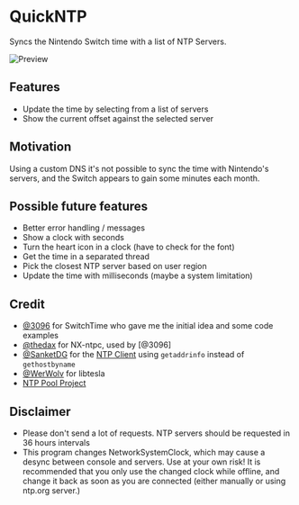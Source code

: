 # QuickNTP

Syncs the Nintendo Switch time with a list of NTP Servers.

![Preview](https://user-images.githubusercontent.com/389887/78499263-e9fcc500-774f-11ea-9392-60bd19d21ad8.jpg)

## Features

- Update the time by selecting from a list of servers
- Show the current offset against the selected server

## Motivation

Using a custom DNS it's not possible to sync the time with Nintendo's servers, and the Switch appears to gain some minutes each month.

## Possible future features

- Better error handling / messages
- Show a clock with seconds
- Turn the heart icon in a clock (have to check for the font)
- Get the time in a separated thread
- Pick the closest NTP server based on user region
- Update the time with milliseconds (maybe a system limitation)

## Credit

- [@3096](https://github.com/3096) for SwitchTime who gave me the initial idea and some code examples
- [@thedax](https://github.com/thedax) for NX-ntpc, used by [@3096]
- [@SanketDG](https://github.com/SanketDG) for the [NTP Client](https://github.com/SanketDG/c-projects/blob/master/ntp-client.c) using `getaddrinfo` instead of `gethostbyname`
- [@WerWolv](https://github.com/WerWolv) for libtesla
- [NTP Pool Project](https://www.ntppool.org)

## Disclaimer

- Please don't send a lot of requests. NTP servers should be requested in 36 hours intervals
- This program changes NetworkSystemClock, which may cause a desync between console and servers. Use at your own risk! It is recommended that you only use the changed clock while offline, and change it back as soon as you are connected (either manually or using ntp.org server.)
